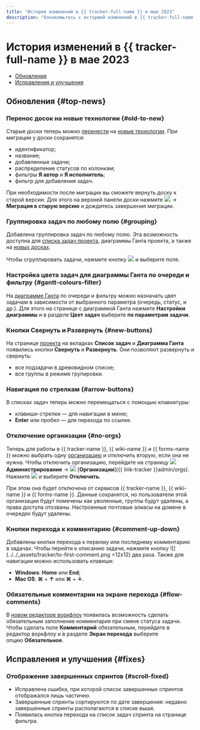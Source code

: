 ```yaml
---
title: "История изменений в {{ tracker-full-name }} в мае 2023"
description: "Ознакомьтесь с историей изменений в {{ tracker-full-name }} за май 2023."
---
```


# История изменений в {{ tracker-full-name }} в мае 2023

* [Обновления](#top-news)
* [Исправления и улучшения](#fixes)

## Обновления {#top-news}

### Перенос досок на новые технологии {#old-to-new}

Старые доски теперь можно [перенести](../manager/boards-convertor.md) на [новые технологии](../manager/agile-new.md). При миграции у доски сохранятся:
* идентификатор;
* название;
* добавленные задачи;
* распределение статусов по колонкам;
* фильтры **Я автор** и **Я исполнитель**;
* фильтр для добавления задач.

При необходимости после миграции вы сможете вернуть доску к старой версии. Для этого на верхней панели доски нажмите ![](../../_assets/tracker/svg/actions.svg) → **Миграция в старую версию** и дождитесь завершения миграции.

### Группировка задач по любому полю {#grouping}

Добавлена группировка задач по любому полю. Эта возможность доступна для [списка задач проекта](../manager/project-list.md), диаграммы Ганта проекта, а также на [новых досках](../manager/agile-new.md).

Чтобы сгруппировать задачи, нажмите кнопку ![](../../_assets/tracker/svg/group.svg) и выберите поле.

### Настройка цвета задач для диаграммы Ганта по очереди и фильтру {#gantt-colours-filter}

На [диаграмме Ганта](../gantt/project.md) по очереди и фильтру можно назначать цвет задачам в зависимости от выбранного параметра (очередь, статус, и др.). Для этого на странице с диаграммой Ганта нажмите **Настройки диаграммы** и в разделе **Цвет задач** выберите **по параметрам задачи**.

### Кнопки **Свернуть** и **Развернуть** {#new-buttons}

На странице [проекта](../manager/project-new.md) на вкладках **Список задач** и **Диаграмма Ганта** появились кнопки **Свернуть** и **Развернуть**. Они позволяют развернуть и свернуть:
* все подзадачи в древовидном списке;
* все группы в режиме групировки.

### Навигация по стрелкам {#arrow-buttons}

В списках задач теперь можно перемещаться с помощью клавиатуры:

* клавиши-стрелки — для навигации в меню;
* **Enter** или пробел — для перехода по ссылке.


### Отключение организации {#no-orgs}

Теперь для работы в {{ tracker-name }}, {{ wiki-name }} и {{ forms-name }} можно выбрать одну [организацию](../cloud-vs-360.md) и отключить вторую, если она не нужна. Чтобы отключить организацию, перейдите на страницу ![](../../_assets/tracker/svg/admin.svg) **Администрирование** → ![](../../_assets/tracker/svg/organizations.svg) [**Организации**]({{ link-tracker }}admin/orgs). Нажмите ![](../../_assets/tracker/dots.png) и выберите **Отключить**.

При этом она будет отключена от сервисов {{ tracker-name }}, {{ wiki-name }} и {{ forms-name }}. Данные сохранятся, но пользователи этой организации будут помечены как уволенные, группы будут удалены, а права доступа отозваны. Настроенные почтовые алиасы на домене в очередях будут удалены.


### Кнопки перехода к комментарию {#comment-up-down}

Добавлены кнопки перехода к первому или последнему комментарию в задачах. Чтобы перейти к описанию задачи, нажмите кнопку ![](../../_assets/tracker/to-first-comment.png =12x12)  два раза.
Также для навигации можно использовать клавиши:

* **Windows**: **Home** или **End**;
* **Mac OS**: **⌘** + **↑** или **⌘** + **↓**.

### Обязательные комментарии на экране перехода {#flow-comments}

В [новом редакторе воркфлоу](../manager/workflow.md) появилась возможность сделать обязательным заполнение комментария при смене статуса задачи. Чтобы сделать поле **Комментарий** обязательным, перейдите в редактор воркфлоу и в разделе **Экран перехода** выберите опцию&nbsp;**Обязательное**.

## Исправления и улучшения {#fixes}

### Отображение завершенных спринтов {#scroll-fixed}

* Исправлена ошибка, при которой список завершенных спринтов отображался лишь частично.
* Завершенные спринты сортируются по дате завершения: недавно завершенные спринты располагаются в списке выше.
* Появилась кнопка перехода на список задач спринта на странице фильтра.
